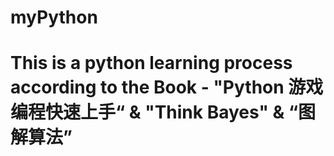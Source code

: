 # myPython
# This is a python learning process according to the Book - "Python 游戏编程快速上手“ & "Think Bayes" & “图解算法”
